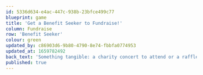 ```yaml
---
id: 5336d634-e4ac-447c-938b-23bfce499c77
blueprint: game
title: 'Get a Benefit Seeker to Fundraise!'
column: Fundraise
row: 'Benefit Seeker'
colour: green
updated_by: c86903d6-9b80-4790-8e74-fbbfa0774953
updated_at: 1659782492
back_text: 'Something tangible: a charity concert to attend or a raffle with a big prize to enter'
published: true
---
```

